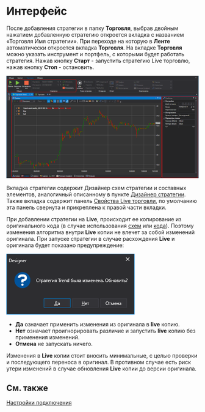 # Интерфейс

После добавления стратегии в папку **Торговля**, выбрав двойным нажатием добавленную стратегию откроется вкладка с названием «Торговля Имя стратегии». При переходе на которую в **Ленте** автоматически откроется вкладка **Торговля**. На вкладке **Торговля** можно указать инструмент и портфель, с которыми будет работать стратегия. Нажав кнопку **Старт** \- запустить стратегию Live торговлю, нажав кнопку **Стоп** \- остановить. 

![Designer Interface Live trade 00](../../../images/designer_interface_live_trade_00.png)

Вкладка стратегии содержит Дизайнер схем стратегии и составных элементов, аналогичный описанному в пункте [Дизайнер стратегии](../strategies/using_visual_designer/diagram_panel.md). Также вкладка содержит панель [Свойства Live торговли](../user_interface/components/live_settings.md), по умолчанию эта панель свернута и прикреплена к правой части вкладки.

При добавлении стратегии на **Live**, происходит ее копирование из оригинального кода (в случае использования [схем](../strategies/using_visual_designer.md) или [кода](../strategies/using_code.md)). Поэтому изменения алгоритма внутри **Live** копии не влечет за собой изменений оригинала. При запуске стратегии в случае расхождения **Live** и оригинала будет показано предупреждение:

![Designer Interface Live trade 01](../../../images/designer_interface_live_trade_01.png)

- **Да** означает применить изменения из оригинала в **live** копию.
- **Нет** означает проигнорировать различие и запустить **live** копию без применения изменений.
- **Отмена** не запускать ничего.

Изменения в **Live** копии стоит вносить минимальные, с целью проверки и последующего переноса в оригинал. В противном случае есть риск утери изменений в случае обновления **Live** копии до версии оригинала.

## См. также

[Настройки подключения](../connections_settings.md)
